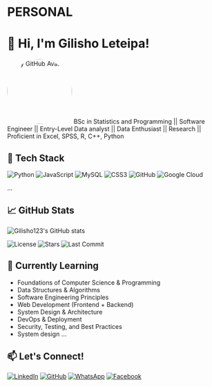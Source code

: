 # PERSONAL
# 👋 Hi, I'm Gilisho Leteipa!
<img src="https://github.com/Gilisho123.png" width="150" style="border-radius: 50%;" alt="My GitHub Avatar"/>
BSc in Statistics and Programming || Software Engineer || Entry-Level Data analyst || Data Enthusiast || Research || Proficient in Excel, SPSS, R, C++, Python

## 🚀 Tech Stack
![Python](https://img.shields.io/badge/Python-3670A0?style=for-the-badge&logo=python&logoColor=fff)
![JavaScript](https://img.shields.io/badge/JavaScript-333?style=for-the-badge&logo=javascript)
![MySQL](https://img.shields.io/badge/MySQL-4479A1?style=for-the-badge&logo=mysql&logoColor=white)
![CSS3](https://img.shields.io/badge/CSS3-1572B6?style=for-the-badge&logo=css3&logoColor=white)
![GitHub](https://img.shields.io/badge/GitHub-18117?style=for-the-badge&logo=github&logoColor=yellow)
![Google Cloud](https://img.shields.io/badge/Google%20Cloud-4285F4?style=for-the-badge&logo=googlecloud&logoColor=white)

...

## 📈 GitHub Stats
![Gilisho123's GitHub stats](https://github-readme-stats.vercel.app/api?username=Gilisho123&show_icons=true&theme=github_dark)

![License](https://img.shields.io/github/license/Gilisho123/plp_see)
![Stars](https://img.shields.io/github/stars/Gilisho123/PERSONAL)
![Last Commit](https://img.shields.io/github/last-commit/Gilisho123/plpacademy)

## 🌱 Currently Learning
- Foundations of Computer Science & Programming
- Data Structures & Algorithms
- Software Engineering Principles
- Web Development (Frontend + Backend)
- System Design & Architecture
- DevOps & Deployment
- Security, Testing, and Best Practices
- System design
...

## 📫 Let's Connect!
[![LinkedIn](https://img.shields.io/badge/LinkedIn-blue?style=flat&logo=linkedin)](https://linkedin.com/in/gilisho-leteipa-842210374)
[![GitHub](https://img.shields.io/badge/Portfolio-000?style=flat&logo=github)](https://github.com/Gilisho123)
[![WhatsApp](https://img.shields.io/badge/WhatsApp-green?style=flat&logo=WhatsApp)](https://wa.me/message/IVVKK6GODTC2K1)
[![Facebook](https://img.shields.io/badge/Facebook-blue?style=flat&logo=Facebook)](https://www.facebook.com/statisticianleteipa)


